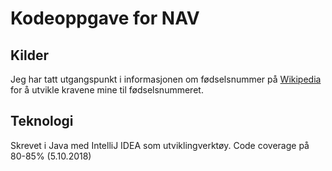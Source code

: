 # Kodeoppgave for NAV

## Kilder

Jeg har tatt utgangspunkt i informasjonen om fødselsnummer på [Wikipedia](https://no.wikipedia.org/wiki/F%C3%B8dselsnummer)
for å utvikle kravene mine til fødselsnummeret.

## Teknologi

Skrevet i Java med IntelliJ IDEA som utviklingverktøy.
Code coverage på 80-85% (5.10.2018)  